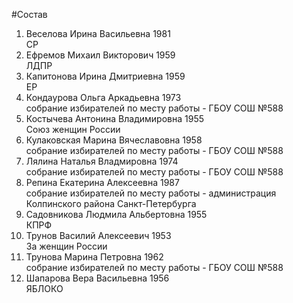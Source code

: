 #Состав
1. Веселова Ирина Васильевна 1981   
    СР
2. Ефремов Михаил Викторович 1959   
    ЛДПР
3. Капитонова Ирина Дмитриевна 1959   
    ЕР
4. Кондаурова Ольга Аркадьевна 1973   
    собрание избирателей по месту работы - ГБОУ СОШ №588
5. Костычева Антонина Владимировна 1955   
    Союз женщин России
6. Кулаковская Марина Вячеславовна 1958   
    собрание избирателей по месту работы - ГБОУ СОШ №588
7. Лялина Наталья Владмировна 1974   
    собрание избирателей по месту работы - ГБОУ СОШ №588
8. Репина Екатерина Алексеевна 1987   
    собрание избирателей по месту работы - администрация Колпинского района Санкт-Петербурга
9. Садовникова Людмила Альбертовна 1955   
    КПРФ
10. Трунов Василий Алексеевич 1953   
    За женщин России
11. Трунова Марина Петровна 1962   
    собрание избирателей по месту работы - ГБОУ СОШ №588
12. Шапарова Вера Васильевна 1956   
    ЯБЛОКО
